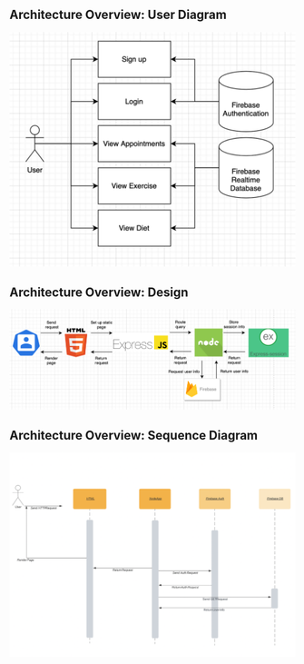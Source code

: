 ## Architecture Overview: User Diagram
<img width="572" alt="user" src="assets/User Diagram.png">

## Architecture Overview: Design
<img width="996" alt="design" src="assets/Architecture Diagram.png">

## Architecture Overview: Sequence Diagram
<img width="937" alt="ssd" src="assets/ssd.png">


